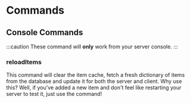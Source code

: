# Commands

## Console Commands

:::caution
These command will **only** work from your server console.
:::

### reloadItems

This command will clear the item cache, fetch a fresh dictionary of items from the database and update it for both the server and client. Why use this? Well, if you've added a new item and don't feel like restarting your server to test it, just use the command!
